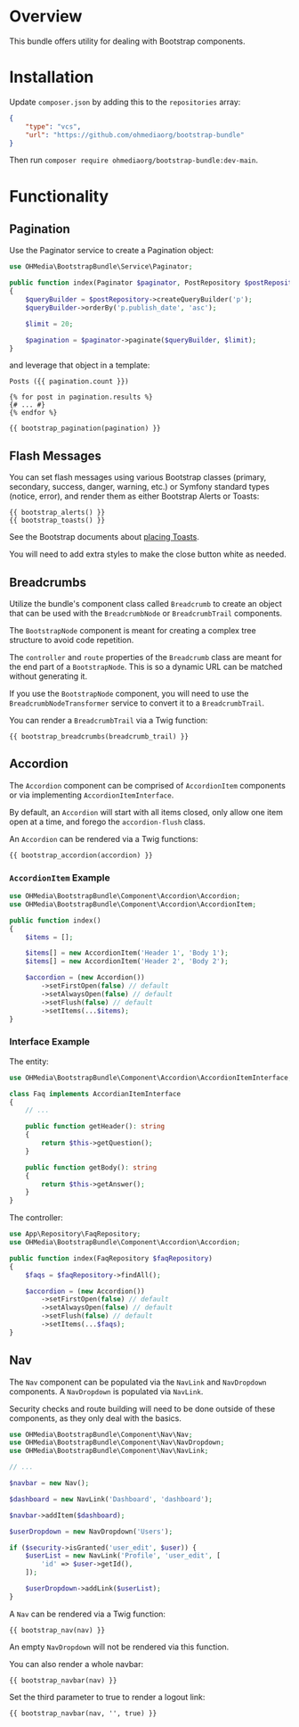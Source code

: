 # Overview

This bundle offers utility for dealing with Bootstrap components.

# Installation

Update `composer.json` by adding this to the `repositories` array:

```json
{
    "type": "vcs",
    "url": "https://github.com/ohmediaorg/bootstrap-bundle"
}
```

Then run `composer require ohmediaorg/bootstrap-bundle:dev-main`.

# Functionality

## Pagination

Use the Paginator service to create a Pagination object:

```php
use OHMedia\BootstrapBundle\Service\Paginator;

public function index(Paginator $paginator, PostRepository $postRepository)
{
    $queryBuilder = $postRepository->createQueryBuilder('p');
    $queryBuilder->orderBy('p.publish_date', 'asc');

    $limit = 20;

    $pagination = $paginator->paginate($queryBuilder, $limit);
}
```

and leverage that object in a template:

```twig
Posts ({{ pagination.count }})

{% for post in pagination.results %}
{# ... #}
{% endfor %}

{{ bootstrap_pagination(pagination) }}
```

## Flash Messages

You can set flash messages using various Bootstrap classes (primary, secondary,
success, danger, warning, etc.) or Symfony standard types (notice, error), and
render them as either Bootstrap Alerts or Toasts:

```twig
{{ bootstrap_alerts() }}
{{ bootstrap_toasts() }}
```

See the Bootstrap documents about [placing Toasts](https://getbootstrap.com/docs/5.2/components/toasts/#placement).

You will need to add extra styles to make the close button white as needed.

## Breadcrumbs

Utilize the bundle's component class called `Breadcrumb` to create an object
that can be used with the `BreadcrumbNode` or `BreadcrumbTrail` components.

The `BootstrapNode` component is meant for creating a complex tree structure
to avoid code repetition.

The `controller` and `route` properties of the `Breadcrumb` class are meant for
the end part of a `BootstrapNode`. This is so a dynamic URL can be matched
without generating it.

If you use the `BootstrapNode` component, you will need to use the
`BreadcrumbNodeTransformer` service to convert it to a `BreadcrumbTrail`.

You can render a `BreadcrumbTrail` via a Twig function:

```twig
{{ bootstrap_breadcrumbs(breadcrumb_trail) }}
```

## Accordion

The `Accordion` component can be comprised of `AccordionItem` components
or via implementing `AccordionItemInterface`.

By default, an `Accordion` will start with all items closed, only allow one
item open at a time, and forego the `accordion-flush` class.

An `Accordion` can be rendered via a Twig functions:

```twig
{{ bootstrap_accordion(accordion) }}
```

### `AccordionItem` Example

```php
use OHMedia\BootstrapBundle\Component\Accordion\Accordion;
use OHMedia\BootstrapBundle\Component\Accordion\AccordionItem;

public function index()
{
    $items = [];

    $items[] = new AccordionItem('Header 1', 'Body 1');
    $items[] = new AccordionItem('Header 2', 'Body 2');

    $accordion = (new Accordion())
        ->setFirstOpen(false) // default
        ->setAlwaysOpen(false) // default
        ->setFlush(false) // default
        ->setItems(...$items);
}
```

### Interface Example

The entity:

```php
use OHMedia\BootstrapBundle\Component\Accordion\AccordionItemInterface;

class Faq implements AccordianItemInterface
{
    // ...

    public function getHeader(): string
    {
        return $this->getQuestion();
    }

    public function getBody(): string
    {
        return $this->getAnswer();
    }
}
```

The controller:

```php
use App\Repository\FaqRepository;
use OHMedia\BootstrapBundle\Component\Accordion\Accordion;

public function index(FaqRepository $faqRepository)
{
    $faqs = $faqRepository->findAll();

    $accordion = (new Accordion())
        ->setFirstOpen(false) // default
        ->setAlwaysOpen(false) // default
        ->setFlush(false) // default
        ->setItems(...$faqs);
}
```

## Nav

The `Nav` component can be populated via the `NavLink` and `NavDropdown`
components. A `NavDropdown` is populated via `NavLink`.

Security checks and route building will need to be done outside of these
components, as they only deal with the basics.

```php
use OHMedia\BootstrapBundle\Component\Nav\Nav;
use OHMedia\BootstrapBundle\Component\Nav\NavDropdown;
use OHMedia\BootstrapBundle\Component\Nav\NavLink;

// ...

$navbar = new Nav();

$dashboard = new NavLink('Dashboard', 'dashboard');

$navbar->addItem($dashboard);

$userDropdown = new NavDropdown('Users');

if ($security->isGranted('user_edit', $user)) {
    $userList = new NavLink('Profile', 'user_edit', [
        'id' => $user->getId(),
    ]);

    $userDropdown->addLink($userList);
}
```

A `Nav` can be rendered via a Twig function:

```twig
{{ bootstrap_nav(nav) }}
```

An empty `NavDropdown` will not be rendered via this function.

You can also render a whole navbar:

```twig
{{ bootstrap_navbar(nav) }}
```

Set the third parameter to true to render a logout link:

```twig
{{ bootstrap_navbar(nav, '', true) }}
```
